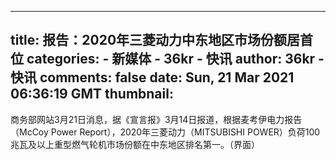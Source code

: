 
---
title: 报告：2020年三菱动力中东地区市场份额居首位
categories: 
    - 新媒体
    - 36kr - 快讯
author: 36kr - 快讯
comments: false
date: Sun, 21 Mar 2021 06:36:19 GMT
thumbnail: 
---

<div>   
商务部网站3月21日消息，据《宣言报》3月14日报道，根据麦考伊电力报告（McCoy Power Report），2020年三菱动力（MITSUBISHI POWER）负荷100兆瓦及以上重型燃气轮机市场份额在中东地区排名第一。（界面）  
</div>
            